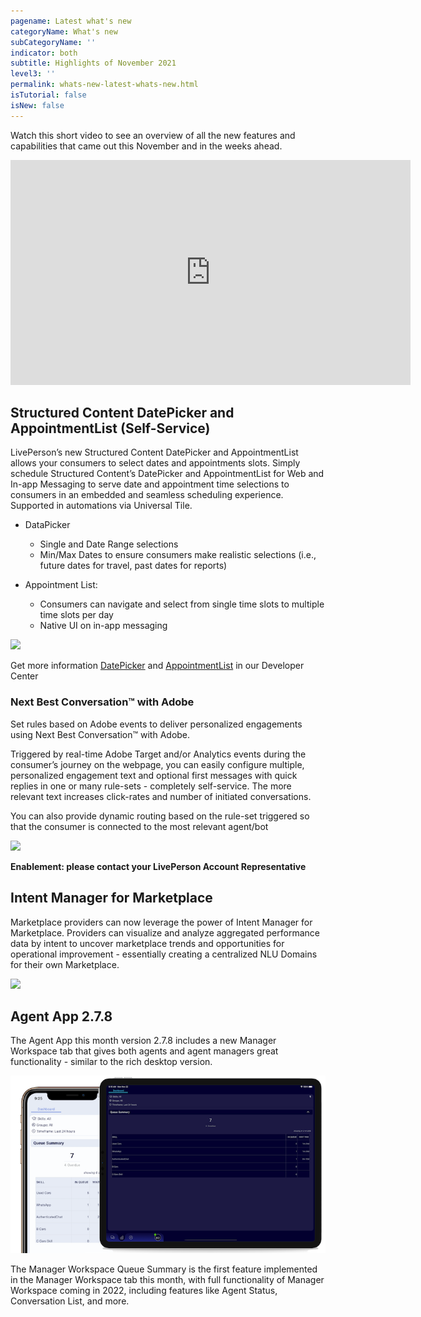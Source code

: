 ```yaml
---
pagename: Latest what's new
categoryName: What's new
subCategoryName: ''
indicator: both
subtitle: Highlights of November 2021
level3: ''
permalink: whats-new-latest-whats-new.html
isTutorial: false
isNew: false
---
```


Watch this short video to see an overview of all the new features and capabilities that came out this November and in the weeks ahead.
<iframe style="max-width: 750px;" src="https://player.vimeo.com/video/640064277?autoplay=1&loop=1&title=0&byline=0&portrait=0" width="640" height="360" frameborder="0" allow="autoplay; fullscreen" allowfullscreen></iframe>


## Structured Content DatePicker and AppointmentList (Self-Service)

LivePerson’s new Structured Content DatePicker and AppointmentList allows your consumers to select dates and appointments slots. Simply schedule Structured Content’s DatePicker and AppointmentList for Web and In-app Messaging to serve date and appointment time selections to consumers in an embedded and seamless scheduling experience. Supported in automations via Universal Tile.

* DataPicker
  * Single and Date Range selections
  * Min/Max Dates to ensure consumers make realistic selections (i.e., future dates for travel, past dates for reports)

* Appointment List:
  * Consumers can navigate and select from single time slots to multiple time slots per day
  * Native UI on in-app messaging


![](img/whats-new-nov-1.jpg)

Get more information [DatePicker]( https://developers.liveperson.com/mobile-sdk-and-web-templates-date-picker-template.html) and [AppointmentList]( https://developers.liveperson.com/mobile-sdk-and-web-templates-schedule-slot-list-template.html)  in our Developer Center

### Next Best Conversation™ with Adobe

Set rules based on Adobe events to deliver personalized engagements using Next Best Conversation™  with Adobe. 

Triggered by real-time Adobe Target and/or Analytics events during the consumer’s journey on the webpage, you can easily configure multiple, personalized engagement text and optional first messages with quick replies in one or many rule-sets - completely self-service. The more relevant text increases click-rates and number of initiated conversations.

You can also provide dynamic routing based on the rule-set triggered so that the consumer is connected to the most relevant agent/bot

![](img/whats-new-nov-2.jpg)

**Enablement: please contact your LivePerson Account Representative**

## Intent Manager for Marketplace

Marketplace providers can now leverage the power of Intent Manager for Marketplace. Providers can visualize and analyze aggregated performance data by intent to uncover marketplace trends  and opportunities for operational improvement - essentially creating a centralized NLU Domains for their own Marketplace.

![](img/whats-new-nov-3.jpg)

## Agent App 2.7.8
The Agent App this month version 2.7.8 includes a new Manager Workspace tab that gives both agents and agent managers great functionality - similar to the rich desktop version. 

![](img/whats-new-nov-4.png)

The Manager Workspace Queue Summary is the first feature implemented in the Manager Workspace tab this month, with full functionality of Manager Workspace coming in 2022, including features like Agent Status, Conversation List, and more.


